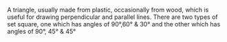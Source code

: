A triangle, usually made from plastic, occasionally from wood, which is
useful for drawing perpendicular and parallel lines. There are two types
of set square, one which has angles of 90°,60° & 30° and the other which
has angles of 90°, 45° & 45°
